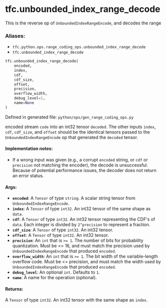 <div itemscope itemtype="http://developers.google.com/ReferenceObject">
<meta itemprop="name" content="tfc.unbounded_index_range_decode" />
<meta itemprop="path" content="Stable" />
</div>

# tfc.unbounded_index_range_decode

This is the reverse op of `UnboundedIndexRangeEncode`, and decodes the range

### Aliases:

* `tfc.python.ops.range_coding_ops.unbounded_index_range_decode`
* `tfc.unbounded_index_range_decode`

``` python
tfc.unbounded_index_range_decode(
    encoded,
    index,
    cdf,
    cdf_size,
    offset,
    precision,
    overflow_width,
    debug_level=1,
    name=None
)
```



Defined in generated file: `python/ops/gen_range_coding_ops.py`

<!-- Placeholder for "Used in" -->

encoded stream `code` into an int32 tensor `decoded`. The other inputs `index`,
`cdf`, `cdf_size`, and `offset` should be the identical tensors passed to the
`UnboundedIndexRangeEncode` op that generated the `decoded` tensor.

#### Implementation notes:



- If a wrong input was given (e.g., a corrupt `encoded` string, or `cdf` or
`precision` not matching the encoder), the decode is unsuccessful. Because of
potential performance issues, the decoder does not return an error status.

#### Args:


* <b>`encoded`</b>: A `Tensor` of type `string`.
  A scalar string tensor from `UnboundedIndexRangeEncode`.
* <b>`index`</b>: A `Tensor` of type `int32`.
  An int32 tensor of the same shape as `data`.
* <b>`cdf`</b>: A `Tensor` of type `int32`.
  An int32 tensor representing the CDF's of `data`. Each integer is divided
  by `2^precision` to represent a fraction.
* <b>`cdf_size`</b>: A `Tensor` of type `int32`. An int32 tensor.
* <b>`offset`</b>: A `Tensor` of type `int32`. An int32 tensor.
* <b>`precision`</b>: An `int` that is `>= 1`.
  The number of bits for probability quantization. Must be <= 16, and
  must match the precision used by `UnboundedIndexRangeEncode` that produced
  `encoded`.
* <b>`overflow_width`</b>: An `int` that is `>= 1`.
  The bit width of the variable-length overflow code. Must be <=
  precision, and must match the width used by `UnboundedIndexRangeEncode` that
  produced `encoded`.
* <b>`debug_level`</b>: An optional `int`. Defaults to `1`.
* <b>`name`</b>: A name for the operation (optional).


#### Returns:

A `Tensor` of type `int32`.
An int32 tensor with the same shape as `index`.
